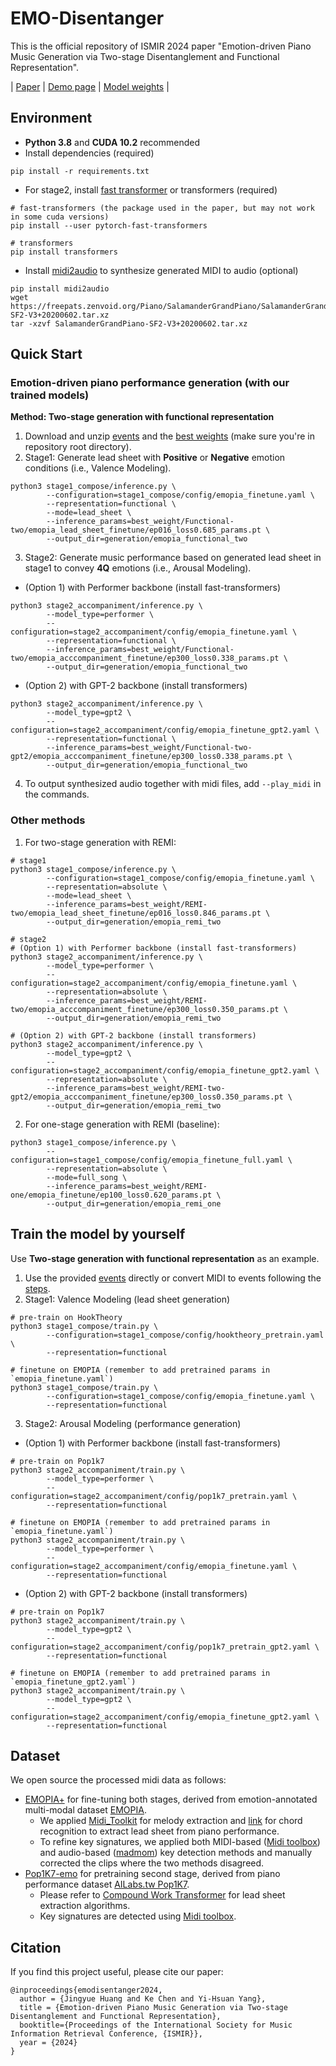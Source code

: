 # EMO-Disentanger
This is the official repository of ISMIR 2024 paper "Emotion-driven Piano Music Generation via Two-stage Disentanglement and Functional Representation".

| [Paper](https://arxiv.org/abs/2407.20955) | [Demo page](https://emo-disentanger.github.io/) | [Model weights](https://drive.google.com/file/d/1eQoWuO-VzxtX-ZncQIoi87rqqcyKWeKz/view?usp=drive_link) |

## Environment
* **Python 3.8** and **CUDA 10.2** recommended
* Install dependencies (required)
```angular2html
pip install -r requirements.txt
```

* For stage2, install [fast transformer](https://github.com/idiap/fast-transformers) or transformers (required)
```
# fast-transformers (the package used in the paper, but may not work in some cuda versions)
pip install --user pytorch-fast-transformers

# transformers
pip install transformers
```

* Install [midi2audio](https://github.com/bzamecnik/midi2audio) to synthesize generated MIDI to audio (optional)
```
pip install midi2audio
wget https://freepats.zenvoid.org/Piano/SalamanderGrandPiano/SalamanderGrandPiano-SF2-V3+20200602.tar.xz
tar -xzvf SalamanderGrandPiano-SF2-V3+20200602.tar.xz
```

## Quick Start

### Emotion-driven piano performance generation (with our trained models)
**Method: Two-stage generation with functional representation**
1. Download and unzip [events](https://drive.google.com/file/d/1NRisx-FpjcsXov1jmtrbAhtFBFBkGRgW/view?usp=sharing) and the [best weights](https://drive.google.com/file/d/1eQoWuO-VzxtX-ZncQIoi87rqqcyKWeKz/view?usp=drive_link) (make sure you're in repository root directory).
2. Stage1: Generate lead sheet with **Positive** or **Negative** emotion conditions (i.e., Valence Modeling).
```angular2html
python3 stage1_compose/inference.py \
        --configuration=stage1_compose/config/emopia_finetune.yaml \
        --representation=functional \
        --mode=lead_sheet \
        --inference_params=best_weight/Functional-two/emopia_lead_sheet_finetune/ep016_loss0.685_params.pt \
        --output_dir=generation/emopia_functional_two
```
3. Stage2: Generate music performance based on generated lead sheet in stage1 to convey **4Q** emotions (i.e., Arousal Modeling).
* (Option 1) with Performer backbone (install fast-transformers)
```angular2html
python3 stage2_accompaniment/inference.py \
        --model_type=performer \
        --configuration=stage2_accompaniment/config/emopia_finetune.yaml \
        --representation=functional \
        --inference_params=best_weight/Functional-two/emopia_acccompaniment_finetune/ep300_loss0.338_params.pt \
        --output_dir=generation/emopia_functional_two
```
* (Option 2) with GPT-2 backbone (install transformers)
```angular2html
python3 stage2_accompaniment/inference.py \
        --model_type=gpt2 \
        --configuration=stage2_accompaniment/config/emopia_finetune_gpt2.yaml \
        --representation=functional \
        --inference_params=best_weight/Functional-two-gpt2/emopia_acccompaniment_finetune/ep300_loss0.338_params.pt \
        --output_dir=generation/emopia_functional_two
```
4. To output synthesized audio together with midi files, add `--play_midi` in the commands.

### Other methods

1. For two-stage generation with REMI:
```angular2html
# stage1
python3 stage1_compose/inference.py \
        --configuration=stage1_compose/config/emopia_finetune.yaml \
        --representation=absolute \
        --mode=lead_sheet \
        --inference_params=best_weight/REMI-two/emopia_lead_sheet_finetune/ep016_loss0.846_params.pt \
        --output_dir=generation/emopia_remi_two

# stage2
# (Option 1) with Performer backbone (install fast-transformers)
python3 stage2_accompaniment/inference.py \
        --model_type=performer \
        --configuration=stage2_accompaniment/config/emopia_finetune.yaml \
        --representation=absolute \
        --inference_params=best_weight/REMI-two/emopia_acccompaniment_finetune/ep300_loss0.350_params.pt \
        --output_dir=generation/emopia_remi_two

# (Option 2) with GPT-2 backbone (install transformers)
python3 stage2_accompaniment/inference.py \
        --model_type=gpt2 \
        --configuration=stage2_accompaniment/config/emopia_finetune_gpt2.yaml \
        --representation=absolute \
        --inference_params=best_weight/REMI-two-gpt2/emopia_acccompaniment_finetune/ep300_loss0.350_params.pt \
        --output_dir=generation/emopia_remi_two
```
2. For one-stage generation with REMI (baseline):
```angular2html
python3 stage1_compose/inference.py \
        --configuration=stage1_compose/config/emopia_finetune_full.yaml \
        --representation=absolute \
        --mode=full_song \
        --inference_params=best_weight/REMI-one/emopia_finetune/ep100_loss0.620_params.pt \
        --output_dir=generation/emopia_remi_one
```

## Train the model by yourself
Use **Two-stage generation with functional representation** as an example.
1. Use the provided [events](https://drive.google.com/file/d/1NRisx-FpjcsXov1jmtrbAhtFBFBkGRgW/view?usp=sharing) directly or convert MIDI to events following the [steps](https://github.com/Yuer867/EMO-Disentanger/tree/main/representations#readme).
2. Stage1: Valence Modeling (lead sheet generation)
```angular2html
# pre-train on HookTheory
python3 stage1_compose/train.py \
        --configuration=stage1_compose/config/hooktheory_pretrain.yaml \
        --representation=functional

# finetune on EMOPIA (remember to add pretrained params in `emopia_finetune.yaml`)
python3 stage1_compose/train.py \
        --configuration=stage1_compose/config/emopia_finetune.yaml \
        --representation=functional
```
3. Stage2: Arousal Modeling (performance generation)
* (Option 1) with Performer backbone (install fast-transformers)
```angular2html
# pre-train on Pop1k7
python3 stage2_accompaniment/train.py \
        --model_type=performer \
        --configuration=stage2_accompaniment/config/pop1k7_pretrain.yaml \
        --representation=functional 

# finetune on EMOPIA (remember to add pretrained params in `emopia_finetune.yaml`)
python3 stage2_accompaniment/train.py \
        --model_type=performer \
        --configuration=stage2_accompaniment/config/emopia_finetune.yaml \
        --representation=functional
```
* (Option 2) with GPT-2 backbone (install transformers)
```angular2html
# pre-train on Pop1k7
python3 stage2_accompaniment/train.py \
        --model_type=gpt2 \
        --configuration=stage2_accompaniment/config/pop1k7_pretrain_gpt2.yaml \
        --representation=functional 

# finetune on EMOPIA (remember to add pretrained params in `emopia_finetune_gpt2.yaml`)
python3 stage2_accompaniment/train.py \
        --model_type=gpt2 \
        --configuration=stage2_accompaniment/config/emopia_finetune_gpt2.yaml \
        --representation=functional
```

## Dataset
We open source the processed midi data as follows:
* [EMOPIA+](https://zenodo.org/records/13122742) for fine-tuning both stages, derived from emotion-annotated multi-modal dataset [EMOPIA](https://arxiv.org/abs/2108.01374). 
  * We applied [Midi_Toolkit](https://github.com/RetroCirce/Midi_Toolkit) for melody extraction and [link](https://github.com/Dsqvival/hierarchical-structure-analysis/tree/main/preprocessing/exported_midi_chord_recognition) for chord recognition to extract lead sheet from piano performance. 
  * To refine key signatures, we applied both MIDI-based ([Midi toolbox](https://github.com/miditoolbox/)) and audio-based ([madmom](https://github.com/CPJKU/madmom)) key detection methods and manually corrected the clips where the two methods disagreed.
* [Pop1K7-emo](https://zenodo.org/records/13143907) for pretraining second stage, derived from piano performance dataset [AILabs.tw Pop1K7](https://github.com/YatingMusic/compound-word-transformer).
  * Please refer to [Compound Work Transformer](https://arxiv.org/abs/2101.02402) for lead sheet extraction algorithms.
  * Key signatures are detected using [Midi toolbox](https://github.com/miditoolbox/).

## Citation
If you find this project useful, please cite our paper:
```
@inproceedings{emodisentanger2024,
  author = {Jingyue Huang and Ke Chen and Yi-Hsuan Yang},
  title = {Emotion-driven Piano Music Generation via Two-stage Disentanglement and Functional Representation},
  booktitle={Proceedings of the International Society for Music Information Retrieval Conference, {ISMIR}},
  year = {2024}
}
```

